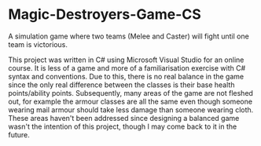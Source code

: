 # Magic-Destroyers-Game-CS
A simulation game where two teams (Melee and Caster) will fight until one team is victorious. 

This project was written in C# using Microsoft Visual Studio for an online course. It is less of a game and more of a familiarisation exercise with C# syntax and conventions. Due to this, there is no real balance in the game since the only real difference between the classes is their base health points/ability points. Subsequently, many areas of the game are not fleshed out, for example the armour classes are all the same even though someone wearing mail armour should take less damage than someone wearing cloth. These areas haven't been addressed since designing a balanced game wasn't the intention of this project, though I may come back to it in the future.
